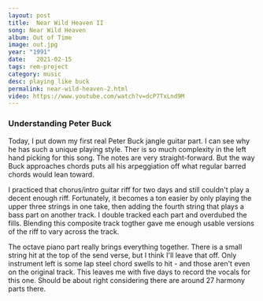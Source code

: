 ```yaml
---
layout: post
title:  Near Wild Heaven II
song: Near Wild Heaven
album: Out of Time
image: out.jpg
year: "1991"
date:   2021-02-15
tags: rem-project
category: music
desc: playing like buck
permalink: near-wild-heaven-2.html
video: https://www.youtube.com/watch?v=dcP7TxLnd9M
---
```


### Understanding Peter Buck
Today, I put down my first real Peter Buck jangle guitar part. I can see why he has such a unique playing style. Ther is so much complexity in the left hand picking for this song. The notes are very straight-forward. But the way Buck approaches chords puts all his arpeggiation off what regular barred chords would lean toward.

I practiced that chorus/intro guitar riff for two days and still couldn't play a decent enough riff. Fortunately, it becomes a ton easier by only playing the upper three strings in one take, then adding the fourth string that plays a bass part on another track. I double tracked each part and overdubed the fills. Blending this composite track togther gave me enough usable versions of the riff to vary across the track.

The octave piano part really brings everything together. There is a small string hit at the top of the send verse, but I think I'll leave that off. Only instrument left is some lap steel chord swells to hit - and those aren't even on the original track. This leaves me with five days to record the vocals for this one. Should be about right considering there are around 27 harmony parts there.